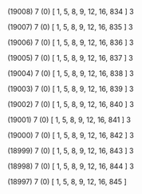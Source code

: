 (19008) 7 (0) [ 1, 5, 8, 9, 12, 16, 834 ] 3 


(19007) 7 (0) [ 1, 5, 8, 9, 12, 16, 835 ] 3 


(19006) 7 (0) [ 1, 5, 8, 9, 12, 16, 836 ] 3 


(19005) 7 (0) [ 1, 5, 8, 9, 12, 16, 837 ] 3 


(19004) 7 (0) [ 1, 5, 8, 9, 12, 16, 838 ] 3 


(19003) 7 (0) [ 1, 5, 8, 9, 12, 16, 839 ] 3 


(19002) 7 (0) [ 1, 5, 8, 9, 12, 16, 840 ] 3 


(19001) 7 (0) [ 1, 5, 8, 9, 12, 16, 841 ] 3 


(19000) 7 (0) [ 1, 5, 8, 9, 12, 16, 842 ] 3 


(18999) 7 (0) [ 1, 5, 8, 9, 12, 16, 843 ] 3 


(18998) 7 (0) [ 1, 5, 8, 9, 12, 16, 844 ] 3 


(18997) 7 (0) [ 1, 5, 8, 9, 12, 16, 845 ]  

